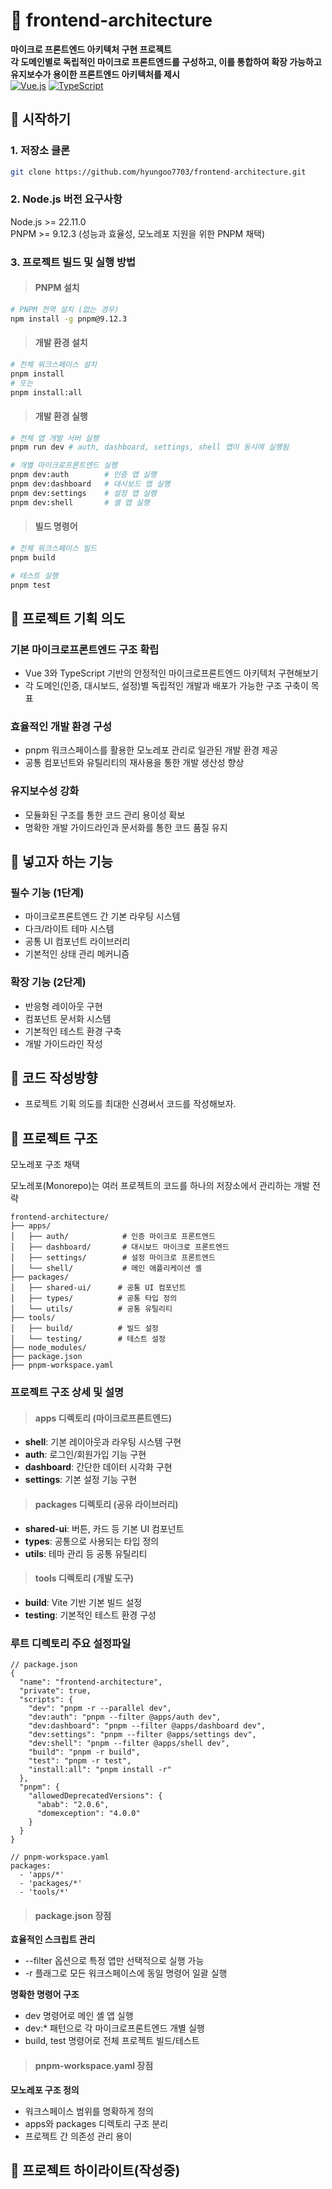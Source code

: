 # 🚀 frontend-architecture
**마이크로 프론트엔드 아키텍처 구현 프로젝트** <br>
**각 도메인별로 독립적인 마이크로 프론트엔드를 구성하고, 이를 통합하여 확장 가능하고 유지보수가 용이한 프론트엔드 아키텍처를 제시**  
[![Vue.js](https://img.shields.io/badge/Vue.js-3.5.13-brightgreen)](https://vuejs.org/)
[![TypeScript](https://img.shields.io/badge/TypeScript-5.1-blue)](https://www.typescriptlang.org/)

## 📌 시작하기

### 1. 저장소 클론
```bash
git clone https://github.com/hyungoo7703/frontend-architecture.git
```

### 2. Node.js 버전 요구사항
Node.js >= 22.11.0 <br>
PNPM >= 9.12.3 (성능과 효율성, 모노레포 지원을 위한 PNPM 채택)

### 3. 프로젝트 빌드 및 실행 방법

> #### PNPM 설치
```bash
# PNPM 전역 설치 (없는 경우)
npm install -g pnpm@9.12.3
```

> #### 개발 환경 설치
```bash
# 전체 워크스페이스 설치
pnpm install
# 또는
pnpm install:all
```

> #### 개발 환경 실행
```bash
# 전체 앱 개발 서버 실행
pnpm run dev # auth, dashboard, settings, shell 앱이 동시에 실행됨

# 개별 마이크로프론트엔드 실행
pnpm dev:auth        # 인증 앱 실행
pnpm dev:dashboard   # 대시보드 앱 실행
pnpm dev:settings    # 설정 앱 실행
pnpm dev:shell       # 셸 앱 실행

```

> #### 빌드 명령어
```bash
# 전체 워크스페이스 빌드
pnpm build

# 테스트 실행
pnpm test
```

## 📌 프로젝트 기획 의도

### 기본 마이크로프론트엔드 구조 확립
+ Vue 3와 TypeScript 기반의 안정적인 마이크로프론트엔드 아키텍처 구현해보기
+ 각 도메인(인증, 대시보드, 설정)별 독립적인 개발과 배포가 가능한 구조 구축이 목표

### 효율적인 개발 환경 구성
+ pnpm 워크스페이스를 활용한 모노레포 관리로 일관된 개발 환경 제공
+ 공통 컴포넌트와 유틸리티의 재사용을 통한 개발 생산성 향상

### 유지보수성 강화
+ 모듈화된 구조를 통한 코드 관리 용이성 확보
+ 명확한 개발 가이드라인과 문서화를 통한 코드 품질 유지

## 📌 넣고자 하는 기능

### 필수 기능 (1단계)
+ 마이크로프론트엔드 간 기본 라우팅 시스템
+ 다크/라이트 테마 시스템
+ 공통 UI 컴포넌트 라이브러리
+ 기본적인 상태 관리 메커니즘

### 확장 기능 (2단계)
+ 반응형 레이아웃 구현
+ 컴포넌트 문서화 시스템
+ 기본적인 테스트 환경 구축
+ 개발 가이드라인 작성

## 📌 코드 작성방향
+ 프로젝트 기획 의도를 최대한 신경써서 코드를 작성해보자.

## 📌 프로젝트 구조
모노레포 구조 채택

모노레포(Monorepo)는 여러 프로젝트의 코드를 하나의 저장소에서 관리하는 개발 전략
```
frontend-architecture/
├── apps/
│   ├── auth/            # 인증 마이크로 프론트엔드
│   ├── dashboard/       # 대시보드 마이크로 프론트엔드
│   ├── settings/        # 설정 마이크로 프론트엔드
│   └── shell/           # 메인 애플리케이션 셸
├── packages/
│   ├── shared-ui/      # 공통 UI 컴포넌트
│   ├── types/          # 공통 타입 정의
│   └── utils/          # 공통 유틸리티
├── tools/
│   ├── build/          # 빌드 설정
│   └── testing/        # 테스트 설정
├── node_modules/
├── package.json
├── pnpm-workspace.yaml
```

### 프로젝트 구조 상세 및 설명

> #### apps 디렉토리 (마이크로프론트엔드)
+ **shell**: 기본 레이아웃과 라우팅 시스템 구현
+ **auth**: 로그인/회원가입 기능 구현
+ **dashboard**: 간단한 데이터 시각화 구현
+ **settings**: 기본 설정 기능 구현

> #### packages 디렉토리 (공유 라이브러리)
+ **shared-ui**: 버튼, 카드 등 기본 UI 컴포넌트
+ **types**: 공통으로 사용되는 타입 정의
+ **utils**: 테마 관리 등 공통 유틸리티

> #### tools 디렉토리 (개발 도구)
+ **build**: Vite 기반 기본 빌드 설정
+ **testing**: 기본적인 테스트 환경 구성
 
### 루트 디렉토리 주요 설정파일
```
// package.json
{
  "name": "frontend-architecture",
  "private": true,
  "scripts": {
    "dev": "pnpm -r --parallel dev",
    "dev:auth": "pnpm --filter @apps/auth dev",
    "dev:dashboard": "pnpm --filter @apps/dashboard dev",
    "dev:settings": "pnpm --filter @apps/settings dev",
    "dev:shell": "pnpm --filter @apps/shell dev",
    "build": "pnpm -r build",
    "test": "pnpm -r test",
    "install:all": "pnpm install -r"
  },
  "pnpm": {
    "allowedDeprecatedVersions": {
      "abab": "2.0.6",
      "domexception": "4.0.0"
    }
  }
}

// pnpm-workspace.yaml
packages:
  - 'apps/*'
  - 'packages/*'
  - 'tools/*'
```
> #### package.json 장점
**효율적인 스크립트 관리**
+ --filter 옵션으로 특정 앱만 선택적으로 실행 가능
+ -r 플래그로 모든 워크스페이스에 동일 명령어 일괄 실행

**명확한 명령어 구조**
+ dev 명령어로 메인 셸 앱 실행
+ dev:* 패턴으로 각 마이크로프론트엔드 개별 실행
+ build, test 명령어로 전체 프로젝트 빌드/테스트

> #### pnpm-workspace.yaml 장점
**모노레포 구조 정의**
+ 워크스페이스 범위를 명확하게 정의
+ apps와 packages 디렉토리 구조 분리
+ 프로젝트 간 의존성 관리 용이

## 📌 프로젝트 하이라이트(작성중)
